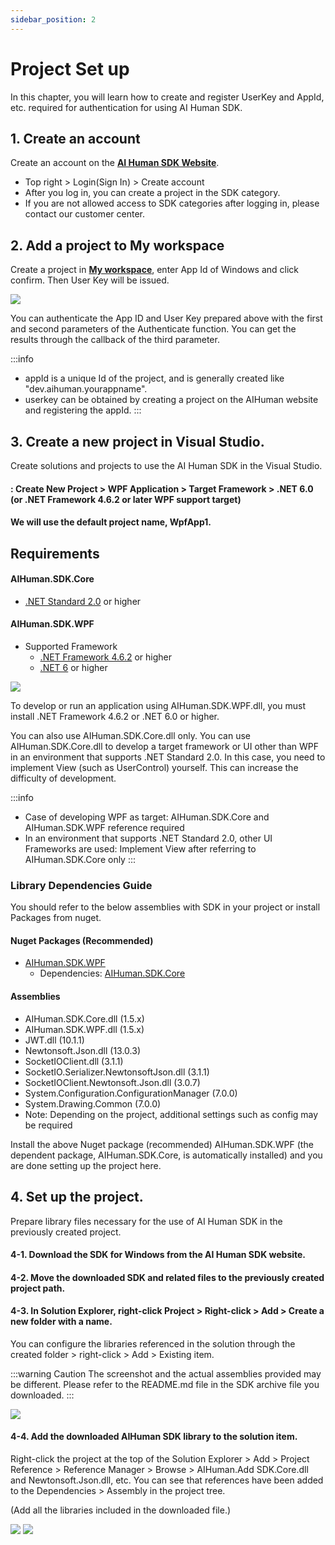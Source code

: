 ```yaml
---
sidebar_position: 2
---
```


# Project Set up

In this chapter, you will learn how to create and register UserKey and AppId, etc. required for authentication for using AI Human SDK.

## 1. Create an account
Create an account on the **[AI Human SDK Website](https://www.deepbrain.io/aihuman/)**.
- Top right > Login(Sign In) > Create account
- After you log in, you can create a project in the SDK category.
- If you are not allowed access to SDK categories after logging in, please contact our customer center.

## 2. Add a project to My workspace
Create a project in **[My workspace](https://aihuman.deepbrain.io/aihuman/sdk)**, enter App Id of Windows and click confirm. Then User Key will be issued.

<img src="/img/aihuman/windows/SDK_WebPage_UserKey.png" />

You can authenticate the App ID and User Key prepared above with the first and second parameters of the Authenticate function. You can get the results through the callback of the third parameter.

:::info
- appId is a unique Id of the project, and is generally created like "dev.aihuman.yourappname".
- userkey can be obtained by creating a project on the AIHuman website and registering the appId.
:::

## 3. Create a new project in Visual Studio.

Create solutions and projects to use the AI Human SDK in the Visual Studio.

#### 	: Create New Project > WPF Application > Target Framework > .NET 6.0 (or .NET Framework 4.6.2 or later WPF support target)
####		We will use the default project name, WpfApp1.

## Requirements

#### AIHuman.SDK.Core
- [.NET Standard 2.0](https://learn.microsoft.com/en-us/dotnet/standard/net-standard?tabs=net-standard-2-0) or higher

#### AIHuman.SDK.WPF
- Supported Framework
  + [.NET Framework 4.6.2](https://dotnet.microsoft.com/en-us/download/dotnet-framework/net462) or higher
  + [.NET 6](https://dotnet.microsoft.com/en-us/download/dotnet/6.0) or higher

<img src="/img/aihuman/windows/projectsetup_frameworks_1.5.x.png" />

To develop or run an application using AIHuman.SDK.WPF.dll, you must install .NET Framework 4.6.2 or .NET 6.0 or higher.

You can also use AIHuman.SDK.Core.dll only. You can use AIHuman.SDK.Core.dll to develop a target framework or UI other than WPF in an environment that supports .NET Standard 2.0. In this case, you need to implement View (such as UserControl) yourself. This can increase the difficulty of development.

:::info
- Case of developing WPF as target: AIHuman.SDK.Core and AIHuman.SDK.WPF reference required
- In an environment that supports .NET Standard 2.0, other UI Frameworks are used: Implement View after referring to AIHuman.SDK.Core only
:::

### Library Dependencies Guide

You should refer to the below assemblies with SDK in your project or install Packages from nuget.

#### Nuget Packages (Recommended)

- [AIHuman.SDK.WPF](https://www.nuget.org/packages/AIHuman.SDK.WPF)
  + Dependencies: [AIHuman.SDK.Core](https://www.nuget.org/packages/AIHuman.SDK.Core/)

#### Assemblies

- AIHuman.SDK.Core.dll (1.5.x)
- AIHuman.SDK.WPF.dll (1.5.x)
- JWT.dll (10.1.1)
- Newtonsoft.Json.dll (13.0.3)
- SocketIOClient.dll (3.1.1)
- SocketIO.Serializer.NewtonsoftJson.dll (3.1.1)
- SocketIOClient.Newtonsoft.Json.dll (3.0.7)
- System.Configuration.ConfigurationManager (7.0.0)
- System.Drawing.Common (7.0.0)
- Note: Depending on the project, additional settings such as config may be required

Install the above Nuget package (recommended) AIHuman.SDK.WPF (the dependent package, AIHuman.SDK.Core, is automatically installed) and you are done setting up the project here.

## 4. Set up the project.

Prepare library files necessary for the use of AI Human SDK in the previously created project.

#### 4-1. Download the SDK for Windows from the AI Human SDK website.

#### 4-2. Move the downloaded SDK and related files to the previously created project path.

#### 4-3. In Solution Explorer, right-click Project > Right-click > Add > Create a new folder with a name.

You can configure the libraries referenced in the solution through the created folder > right-click > Add > Existing item.

:::warning Caution
The screenshot and the actual assemblies provided may be different. Please refer to the README.md file in the SDK archive file you downloaded.
:::

<img src="/img/aihuman/windows/NewProject_Add_Sdk.png" />

#### 4-4. Add the downloaded AIHuman SDK library to the solution item.

Right-click the project at the top of the Solution Explorer > Add > Project Reference > Reference Manager > Browse > AIHuman.Add SDK.Core.dll and Newtonsoft.Json.dll, etc. You can see that references have been added to the Dependencies > Assembly in the project tree.

(Add all the libraries included in the downloaded file.)

<img src="/img/aihuman/windows/NewProject_Add_Ref.png" />

<img src="/img/aihuman/windows/NewProject_Init.png" />
